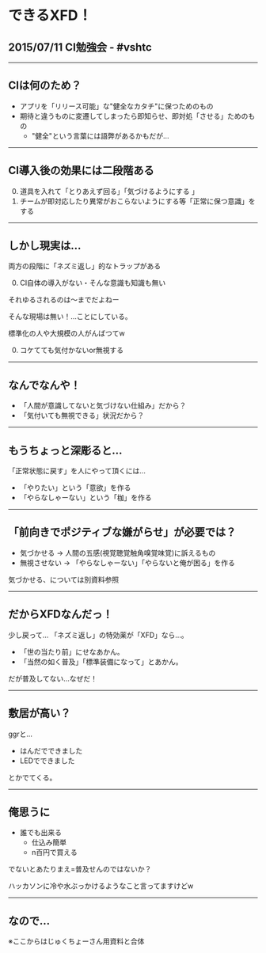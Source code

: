 # できるXFD！

## 2015/07/11 CI勉強会 - #vshtc

---

## CIは何のため？

+ アプリを「リリース可能」な"健全なカタチ"に保つためのもの
+ 期待と違うものに変遷してしまったら即知らせ、即対処「させる」ためのもの
  + "健全"という言葉には語弊があるかもだが…
 

---

## CI導入後の効果には二段階ある

0. 道具を入れて「とりあえず回る」「気づけるようにする 」
0. チームが即対応したり異常がおこらないようにする等「正常に保つ意識」をする


---

## しかし現実は…

両方の段階に「ネズミ返し」的なトラップがある

0. CI自体の導入がない・そんな意識も知識も無い

  それゆるされるのは～までだよねー

  そんな現場は無い！…ことにしている。

  標準化の人や大規模の人がんばつてw

0. コケてても気付かないor無視する


---

## なんでなんや！

+ 「人間が意識してないと気づけない仕組み」だから？
+ 「気付いても無視できる」状況だから？


---

## もうちょっと深彫ると…

「正常状態に戻す」を人にやって頂くには…

+ 「やりたい」という「意欲」を作る
+ 「やらなしゃーない」という「枷」を作る


---

## 「前向きでポジティブな嫌がらせ」が必要では？

+ 気づかせる -> 人間の五感(視覚聴覚触角嗅覚味覚)に訴えるもの
+ 無視させない -> 「やらなしゃーない」「やらないと俺が困る」を作る

気づかせる、については別資料参照



---

## だからXFDなんだっ！

少し戻って…
「ネズミ返し」の特効薬が「XFD」なら…。

+ 「世の当たり前」にせなあかん。
+ 「当然の如く普及」「標準装備になって」とあかん。

だが普及してない…なぜだ！


---

## 敷居が高い？

ggrと...

+ はんだでできました
+ LEDでできました

とかでてくる。




---

## 俺思うに

+ 誰でも出来る
  + 仕込み簡単
  + n百円で買える
 
でないとあたりまえ=普及せんのではないか？

ハッカソンに冷や水ぶっかけるようなこと言ってますけどw


---

## なので…

※ここからはじゅくちょーさん用資料と合体



